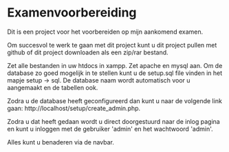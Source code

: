 # Examenvoorbereiding

Dit is een project voor het voorbereiden op mijn aankomend examen.

Om succesvol te werk te gaan met dit project kunt u dit project pullen
met github of dit project downloaden als een zip/rar bestand.

Zet alle bestanden in uw htdocs in xampp. Zet apache en mysql aan. Om
de database zo goed mogelijk in te stellen kunt u de setup.sql file
vinden in het mapje setup -> sql. De database naam wordt automatisch
voor u aangemaakt en de tabellen ook.

Zodra u de database heeft geconfigureerd dan kunt u naar de volgende
link gaan: http://localhost/setup/create_admin.php. 

Zodra u dat heeft gedaan wordt u direct doorgestuurd naar de inlog
pagina en kunt u inloggen met de gebruiker 'admin' en het wachtwoord
'admin'.

Alles kunt u benaderen via de navbar.
